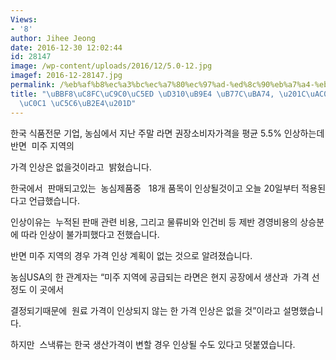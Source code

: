 ```yaml
---
Views:
- '8'
author: Jihee Jeong
date: 2016-12-30 12:02:44
id: 28147
image: /wp-content/uploads/2016/12/5.0-12.jpg
imagef: 2016-12-28147.jpg
permalink: /%eb%af%b8%ec%a3%bc%ec%a7%80%ec%97%ad-%ed%8c%90%eb%a7%a4-%eb%9d%bc%eb%a9%b4-%ea%b0%80%ea%b2%a9-%ec%9d%b8%ec%83%81-%ec%97%86%eb%8b%a4/
title: "\uBBF8\uC8FC\uC9C0\uC5ED \uD310\uB9E4 \uB77C\uBA74, \u201C\uAC00\uACA9 \uC778\
  \uC0C1 \uC5C6\uB2E4\u201D"
---
```


한국 식품전문 기업, 농심에서 지난 주말 라면 권장소비자가격을 평균 5.5% 인상하는데 반면  미주 지역의

가격 인상은 없을것이라고  밝혔습니다.

한국에서  판매되고있는  농심제품중   18개 품목이 인상될것이고 오늘 20일부터 적용된다고 언급했습니다.

인상이유는  누적된 판매 관련 비용, 그리고 물류비와 인건비 등 제반 경영비용의 상승분에 따라 인상이 불가피했다고 전했습니다.

반면 미주 지역의 경우 가격 인상 계획이 없는 것으로 알려졌습니다.

농심USA의 한 관계자는 “미주 지역에 공급되는 라면은 현지 공장에서 생산과  가격 선정도 이 곳에서

결정되기때문에  원료 가격이 인상되지 않는 한 가격 인상은 없을 것”이라고 설명했습니다.

하지만  스낵류는 한국 생산가격이 변할 경우 인상될 수도 있다고 덧붙였습니다.